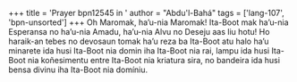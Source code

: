 +++
title = 'Prayer bpn12545 in '
author = "Abdu'l-Bahá"
tags = ['lang-107', 'bpn-unsorted']
+++
Oh Maromak, ha’u-nia Maromak! Ita-Boot mak ha’u-nia Esperansa no ha’u-nia Amadu, ha’u-nia Alvu no Deseju aas liu hotu! Ho haraik-an tebes no devosaun tomak ha’u reza ba Ita-Boot atu halo ha’u minarete ida husi Ita-Boot nia domin iha Ita-Boot nia rai, lampu ida husi Ita-Boot nia koñesimentu entre Ita-Boot nia kriatura sira, no bandeira ida husi bensa divinu iha Ita-Boot nia domíniu.
